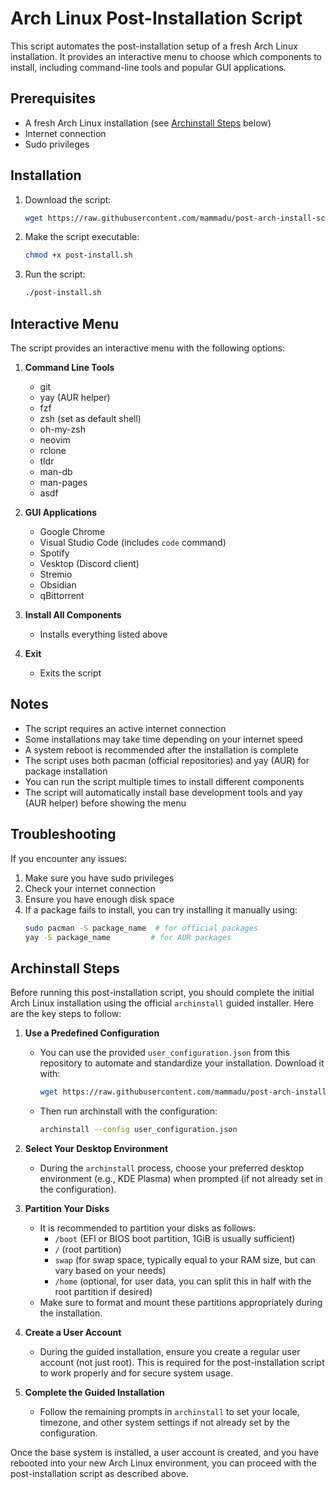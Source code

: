 # Arch Linux Post-Installation Script

This script automates the post-installation setup of a fresh Arch Linux installation. It provides an interactive menu to choose which components to install, including command-line tools and popular GUI applications.

## Prerequisites

- A fresh Arch Linux installation (see [Archinstall Steps](#archinstall-steps) below)
- Internet connection
- Sudo privileges

## Installation

1. Download the script:
   ```bash
   wget https://raw.githubusercontent.com/mammadu/post-arch-install-script/main/post-install.sh
   ```

2. Make the script executable:
   ```bash
   chmod +x post-install.sh
   ```

3. Run the script:
   ```bash
   ./post-install.sh
   ```

## Interactive Menu

The script provides an interactive menu with the following options:

1. **Command Line Tools**
   - git
   - yay (AUR helper)
   - fzf
   - zsh (set as default shell)
   - oh-my-zsh
   - neovim
   - rclone
   - tldr
   - man-db
   - man-pages
   - asdf

2. **GUI Applications**
   - Google Chrome
   - Visual Studio Code (includes `code` command)
   - Spotify
   - Vesktop (Discord client)
   - Stremio
   - Obsidian
   - qBittorrent

3. **Install All Components**
   - Installs everything listed above

4. **Exit**
   - Exits the script

## Notes

- The script requires an active internet connection
- Some installations may take time depending on your internet speed
- A system reboot is recommended after the installation is complete
- The script uses both pacman (official repositories) and yay (AUR) for package installation
- You can run the script multiple times to install different components
- The script will automatically install base development tools and yay (AUR helper) before showing the menu

## Troubleshooting

If you encounter any issues:

1. Make sure you have sudo privileges
2. Check your internet connection
3. Ensure you have enough disk space
4. If a package fails to install, you can try installing it manually using:
   ```bash
   sudo pacman -S package_name  # for official packages
   yay -S package_name         # for AUR packages
   ```

## Archinstall Steps

Before running this post-installation script, you should complete the initial Arch Linux installation using the official `archinstall` guided installer. Here are the key steps to follow:

1. **Use a Predefined Configuration**
   - You can use the provided `user_configuration.json` from this repository to automate and standardize your installation. Download it with:

     ```bash
     wget https://raw.githubusercontent.com/mammadu/post-arch-install-script/main/user_configuration.json
     ```

   - Then run archinstall with the configuration:

     ```bash
     archinstall --config user_configuration.json
     ```

2. **Select Your Desktop Environment**
   - During the `archinstall` process, choose your preferred desktop environment (e.g., KDE Plasma) when prompted (if not already set in the configuration).

3. **Partition Your Disks**
   - It is recommended to partition your disks as follows:
     - `/boot` (EFI or BIOS boot partition, 1GiB is usually sufficient)
     - `/` (root partition)
     - `swap` (for swap space, typically equal to your RAM size, but can vary based on your needs)
     - `/home` (optional, for user data, you can split this in half with the root partition if desired)
   - Make sure to format and mount these partitions appropriately during the installation.

4. **Create a User Account**
   - During the guided installation, ensure you create a regular user account (not just root). This is required for the post-installation script to work properly and for secure system usage.

5. **Complete the Guided Installation**
   - Follow the remaining prompts in `archinstall` to set your locale, timezone, and other system settings if not already set by the configuration.

Once the base system is installed, a user account is created, and you have rebooted into your new Arch Linux environment, you can proceed with the post-installation script as described above.